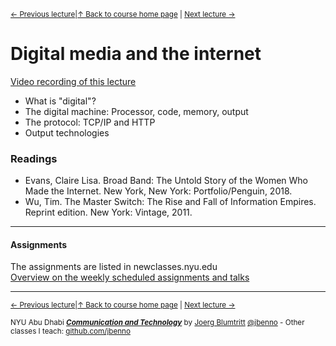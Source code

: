 <sup>[&larr; Previous lecture](/files/07.md)|[&uarr; Back to course home page](/README.md) | [Next lecture &rarr;](/files/09.md)</sup>  

# Digital media and the internet
[Video recording of this lecture](https://youtu.be/RmfSOtj_F0Y)
- What is "digital"?
- The digital machine: Processor, code, memory, output
- The protocol: TCP/IP and HTTP
- Output technologies

### Readings
- Evans, Claire Lisa. Broad Band: The Untold Story of the Women Who Made the Internet. New York, New York: Portfolio/Penguin, 2018.
- Wu, Tim. The Master Switch: The Rise and Fall of Information Empires. Reprint edition. New York: Vintage, 2011.


***

#### Assignments
The assignments are listed in newclasses.nyu.edu  
[Overview on the weekly scheduled assignments and talks](https://docs.google.com/spreadsheets/d/10EElPgwd0SA_fW2tWd3AjJ3SswVbAe7kLfOHETJjV4k/edit?usp=sharing)  


***
<sup>[&larr; Previous lecture](/files/07.md)|[&uarr; Back to course home page](/README.md) | [Next lecture &rarr;](/files/09.md)</sup>  
  
<sup>NYU Abu Dhabi ***[Communication and Technology](/README.md)*** by [Joerg Blumtritt](https://jbenno.net) [@jbenno](https://twitter.com/jbenno) - Other classes I teach: [github.com/jbenno](https://github.com/jbenno/teaching/blob/master/README.md)</sup>
